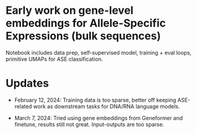 # Early work on gene-level embeddings for Allele-Specific Expressions (bulk sequences)

Notebook includes data prep, self-supervised model, training + eval loops, primitive UMAPs for ASE classification.



# Updates

* February 12, 2024: Training data is too sparse, better off keeping ASE-related work as downstream tasks for DNA/RNA language models.

* March 7, 2024: Tried using gene embeddings from Geneformer and finetune, results still not great. Input-outputs are too sparse.
